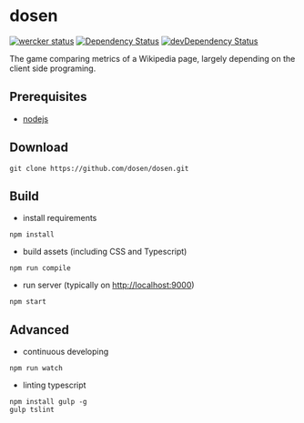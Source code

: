 dosen
=====
[![wercker status](https://app.wercker.com/status/21f29906f512f3d2f4e2feb3d39491fd/m "wercker status")](https://app.wercker.com/project/bykey/21f29906f512f3d2f4e2feb3d39491fd)
[![Dependency Status](https://david-dm.org/dosen/dosen.svg?style=flat)](https://david-dm.org/dosen/dosen)
[![devDependency Status](https://david-dm.org/dosen/dosen/dev-status.svg?style=flat)](https://david-dm.org/dosen/dosen#info=devDependencies)

The game comparing metrics of a Wikipedia page, largely depending on the client
side programing.

Prerequisites
-------------
- [nodejs](http://nodejs.org)

Download
--------
```
git clone https://github.com/dosen/dosen.git
```

Build
-----
- install requirements
```
npm install
```

- build assets (including CSS and Typescript)
```
npm run compile
```

- run server (typically on [http://localhost:9000](http://localhost:9000))
```
npm start
```

Advanced
--------
- continuous developing
```
npm run watch
```

- linting typescript
```
npm install gulp -g
gulp tslint
```
